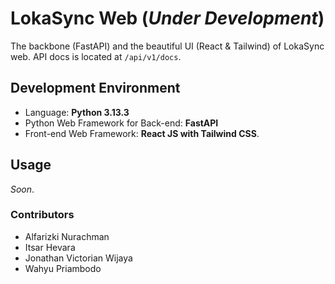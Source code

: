 # LokaSync Web (*Under Development*)

The backbone (FastAPI) and the beautiful UI (React & Tailwind) of LokaSync web. API docs is located at `/api/v1/docs`.

## Development Environment

- Language: **Python 3.13.3**
- Python Web Framework for Back-end: **FastAPI**
- Front-end Web Framework: **React JS with Tailwind CSS**.

## Usage

*Soon*.

### Contributors

- Alfarizki Nurachman
- Itsar Hevara
- Jonathan Victorian Wijaya
- Wahyu Priambodo
